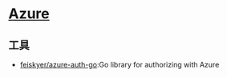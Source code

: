 # [Azure](https://www.azure.cn/en-us/)


## 工具

* [feiskyer/azure-auth-go](https://github.com/feiskyer/azure-auth-go):Go library for authorizing with Azure
